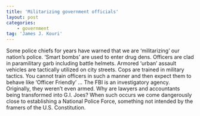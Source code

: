 ```yaml
---
title: 'Militarizing government officials'
layout: post
categories:
    - government
tag: 'James J. Kouri'
---
```


Some police chiefs for years have warned that we are ‘militarizing’ our nation’s police. ‘Smart bombs’ are used to enter drug dens. Officers are clad in paramilitary garb including battle helmets. Armored ‘urban’ assault vehicles are tactically utilized on city streets. Cops are trained in military tactics. You cannot train officers in such a manner and then expect them to behave like ‘Officer Friendly’ … The FBI is an investigatory agency. Originally, they weren’t even armed. Why are lawyers and accountants being transformed into G.I. Joes? When such occurs we come dangerously close to establishing a National Police Force, something not intended by the framers of the U.S. Constitution.